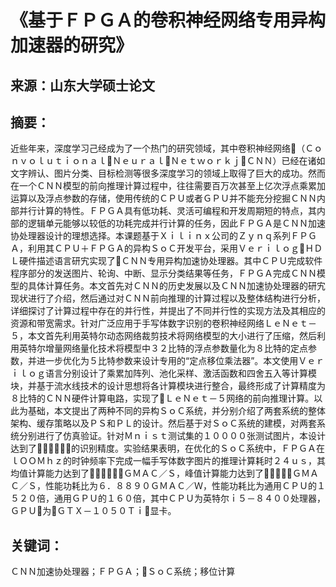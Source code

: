 # 《基于ＦＰＧＡ的卷积神经网络专用异构加速器的研究》

## 来源：山东大学硕士论文

## 摘要：
近些年来，深度学习己经成为了一个热门的研究领域，其中卷积神经网络（ＣｏｎｖｏｌｕｔｉｏｎａｌＮｅｕｒａｌＮｅｔｗｏｒｋｊＣＮＮ）已经在诸如文字辨认、图片分类、目标检测等很多深度学习的领域上取得了巨大的成功。然而在一个ＣＮＮ模型的前向推理计算过程中，往往需要百万次甚至上亿次浮点乘累加运算以及浮点参数的存储，使用传统的ＣＰＵ或者ＧＰＵ并不能充分挖掘ＣＮＮ内部并行计算的特性。ＦＰＧＡ具有低功耗、灵活可编程和开发周期短的特点，其内部的逻辑单元能够以较低的功耗完成并行计算的任务，因此ＦＰＧＡ是ＣＮＮ加速协处理器设计的理想选择。本课题基于Ｘｉｌｉｎｘ公司的Ｚｙｎｑ系列ＦＰＧＡ，利用其ＣＰＵ＋ＦＰＧＡ的异构ＳｏＣ开发平台，采用ＶｅｒｉｌｏｇＨＤＬ硬件描述语言研宄实现了ＣＮＮ专用异构加速协处理器。其中ＣＰＵ完成软件程序部分的发送图片、轮询、中断、显示分类结果等任务，ＦＰＧＡ完成ＣＮＮ模型的具体计算任务。本文首先对ＣＮＮ的历史发展以及ＣＮＮ加速协处理器的研宄现状进行了介绍，然后通过对ＣＮＮ前向推理的计算过程以及整体结构进行分析，详细探讨了计算过程中存在的并行性，并提出了不同并行性的实现方法及其相应的资源和带宽需求。针对广泛应用于手写体数字识别的卷积神经网络ＬｅＮｅｔ－５，本文首先利用英特尔动态网络裁剪技术将网络模型的大小进行了压缩，然后利用英特尔增量网络量化技术将模型中３２比特的浮点参数量化为８比特的定点参数，并进一步优化为５比特参数来设计专用的“定点移位乘法器”。本文使用Ｖｅｒｉｌｏｇ语言分别设计了乘累加阵列、池化采样、激活函数和四舍五入等计算模块，并基于流水线技术的设计思想将各计算模块进行整合，最终形成了计算精度为８比特的ＣＮＮ硬件计算电路，实现了ＬｅＮｅｔ－５网络的前向推理计算。以此为基础，本文提出了两种不同的异构ＳｏＣ系统，并分别介绍了两套系统的整体架构、缓存策略以及ＰＳ和ＰＬ的设计。然后基于对ＳｏＣ系统的建模，对两套系统分别进行了仿真验证。针对Ｍｎｉｓｔ测试集的１００００张测试图片，本设计达到了９８．９％的识别精度。实验结果表明，在优化的ＳｏＣ系统中，ＦＰＧＡ在ｌＯＯＭｈｚ的时钟频率下完成一幅手写体数字图片的推理计算耗时２４ｕｓ，其均值计算能力达到了１５．２１ＧＭＡＣ／Ｓ，峰值计算能力达到了３３．６ＧＭＡＣ／Ｓ，性能功耗比为６．８８９０ＧＭＡＣ／Ｗ，性能功耗比为通用ＣＰＵ的１５２０倍，通用ＧＰＵ的１６０倍，其中ＣＰＵ为英特尔ｉ５－８４００处理器，ＧＰＵ为ＧＴＸ－１０５０Ｔｉ显卡。

## 关键词：
ＣＮＮ加速协处理器；ＦＰＧＡ；ＳｏＣ系统；移位计算
